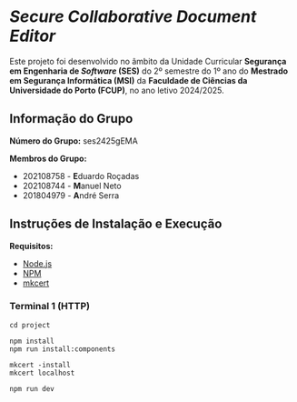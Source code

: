 # *Secure Collaborative Document Editor*

Este projeto foi desenvolvido no âmbito da Unidade Curricular **Segurança em Engenharia de *Software* (SES)** do 2º semestre do 1º ano do **Mestrado em Segurança Informática (MSI)** da **Faculdade de Ciências da Universidade do Porto (FCUP)**, no ano letivo 2024/2025.

## Informação do Grupo

**Número do Grupo:** ses2425gEMA

**Membros do Grupo:**
- 202108758 - **E**duardo Roçadas
- 202108744 - **M**anuel Neto
- 201804979 - **A**ndré Serra

## Instruções de Instalação e Execução

**Requisitos:**
- [Node.js](https://nodejs.org/en)
- [NPM](https://www.npmjs.com/)
- [mkcert](https://github.com/FiloSottile/mkcert)

### Terminal 1 (HTTP)

```
cd project

npm install
npm run install:components

mkcert -install
mkcert localhost

npm run dev
```
